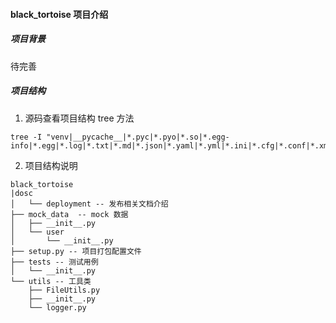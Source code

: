 #### black_tortoise 项目介绍 ####

##### 项目背景 #####
待完善

##### 项目结构 #####
1. 源码查看项目结构 tree 方法
```shell
tree -I "venv|__pycache__|*.pyc|*.pyo|*.so|*.egg-info|*.egg|*.log|*.txt|*.md|*.json|*.yaml|*.yml|*.ini|*.cfg|*.conf|*.xml|*.html|*.rst|*.rst.txt|*.rst"
```
2. 项目结构说明
```shell
black_tortoise
|dosc
│   └── deployment -- 发布相关文档介绍 
├── mock_data  -- mock 数据
│   ├── __init__.py
│   └── user
│       └── __init__.py
├── setup.py -- 项目打包配置文件
├── tests -- 测试用例
│   └── __init__.py
└── utils -- 工具类
    ├── FileUtils.py
    ├── __init__.py
    └── logger.py
```